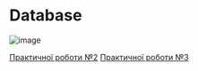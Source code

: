 # Database

![image](https://user-images.githubusercontent.com/113579489/193518999-6eae908c-938a-446a-8b6e-fa89e845e35a.png)

[Практичної роботи №2]()
[Практичної роботи №3]()
